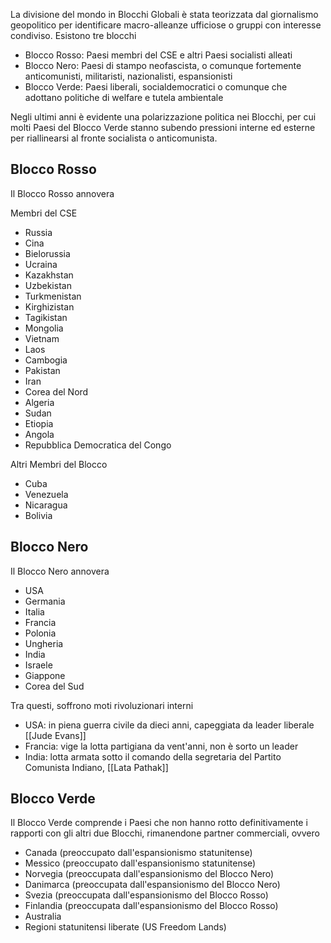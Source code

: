 La divisione del mondo in Blocchi Globali è stata teorizzata dal giornalismo geopolitico per identificare macro-alleanze ufficiose o gruppi con interesse condiviso. Esistono tre blocchi
- Blocco Rosso: Paesi membri del CSE e altri Paesi socialisti alleati
- Blocco Nero: Paesi di stampo neofascista, o comunque fortemente anticomunisti, militaristi, nazionalisti, espansionisti
- Blocco Verde: Paesi liberali, socialdemocratici o comunque che adottano politiche di welfare e tutela ambientale

Negli ultimi anni è evidente una polarizzazione politica nei Blocchi, per cui molti Paesi del Blocco Verde stanno subendo pressioni interne ed esterne per riallinearsi al fronte socialista o anticomunista.

## Blocco Rosso
Il Blocco Rosso annovera

Membri del CSE

- Russia
- Cina
- Bielorussia
- Ucraina
- Kazakhstan
- Uzbekistan
- Turkmenistan
- Kirghizistan
- Tagikistan
- Mongolia
- Vietnam
- Laos
- Cambogia
- Pakistan
- Iran
- Corea del Nord
- Algeria
- Sudan
- Etiopia
- Angola
- Repubblica Democratica del Congo

Altri Membri del Blocco

- Cuba
- Venezuela
- Nicaragua
- Bolivia
## Blocco Nero
Il Blocco Nero annovera

- USA
- Germania
- Italia
- Francia
- Polonia
- Ungheria
- India
- Israele
- Giappone
- Corea del Sud

Tra questi, soffrono moti rivoluzionari interni
- USA: in piena guerra civile da dieci anni, capeggiata da leader liberale [[Jude Evans]]
- Francia: vige la lotta partigiana da vent'anni, non è sorto un leader
- India: lotta armata sotto il comando della segretaria del Partito Comunista Indiano, [[Lata Pathak]]

## Blocco Verde
Il Blocco Verde comprende i Paesi che non hanno rotto definitivamente i rapporti con gli altri due Blocchi, rimanendone partner commerciali, ovvero

- Canada (preoccupato dall'espansionismo statunitense)
- Messico (preoccupato dall'espansionismo statunitense)
- Norvegia (preoccupata dall'espansionismo del Blocco Nero)
- Danimarca (preoccupata dall'espansionismo del Blocco Nero)
- Svezia (preoccupata dall'espansionismo del Blocco Rosso)
- Finlandia (preoccupata dall'espansionismo del Blocco Rosso)
- Australia
- Regioni statunitensi liberate (US Freedom Lands)